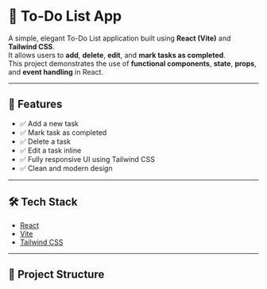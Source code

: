 # 📝 To-Do List App

A simple, elegant To-Do List application built using **React (Vite)** and **Tailwind CSS**.  
It allows users to **add**, **delete**, **edit**, and **mark tasks as completed**.  
This project demonstrates the use of **functional components**, **state**, **props**, and **event handling** in React.

---

## 🚀 Features

- ✅ Add a new task
- ✅ Mark task as completed
- ✅ Delete a task
- ✅ Edit a task inline
- ✅ Fully responsive UI using Tailwind CSS
- ✅ Clean and modern design

---

## 🛠️ Tech Stack

- [React](https://react.dev/)
- [Vite](https://vitejs.dev/)
- [Tailwind CSS](https://tailwindcss.com/)

---

## 📁 Project Structure

